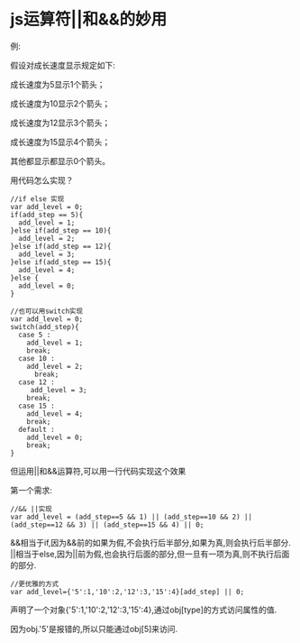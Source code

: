 # js运算符||和&&的妙用
例:

假设对成长速度显示规定如下:

成长速度为5显示1个箭头；

成长速度为10显示2个箭头；

成长速度为12显示3个箭头；

成长速度为15显示4个箭头；

其他都显示都显示0个箭头。 

用代码怎么实现？ 

```
//if else 实现
var add_level = 0; 
if(add_step == 5){ 
  add_level = 1; 
}else if(add_step == 10){ 
  add_level = 2; 
}else if(add_step == 12){ 
  add_level = 3; 
}else if(add_step == 15){ 
  add_level = 4; 
}else { 
  add_level = 0; 
} 
```

```
//也可以用switch实现
var add_level = 0; 
switch(add_step){ 
  case 5 : 
    add_level = 1; 
    break; 
  case 10 : 
    add_level = 2; 
      break; 
  case 12 : 
     add_level = 3; 
    break; 
  case 15 :
    add_level = 4; 
    break; 
  default : 
    add_level = 0; 
    break;
} 
```

但运用||和&&运算符,可以用一行代码实现这个效果

第一个需求:

```
//&& ||实现
var add_level = (add_step==5 && 1) || (add_step==10 && 2) || (add_step==12 && 3) || (add_step==15 && 4) || 0; 
```

&&相当于if,因为&&前的如果为假,不会执行后半部分,如果为真,则会执行后半部分.
||相当于else,因为||前为假,也会执行后面的部分,但一旦有一项为真,则不执行后面的部分.

```
//更优雅的方式
var add_level={'5':1,'10':2,'12':3,'15':4}[add_step] || 0; 
```

声明了一个对象{'5':1,'10':2,'12':3,'15':4},通过obj[type]的方式访问属性的值.

因为obj.'5'是报错的,所以只能通过obj[5]来访问.
